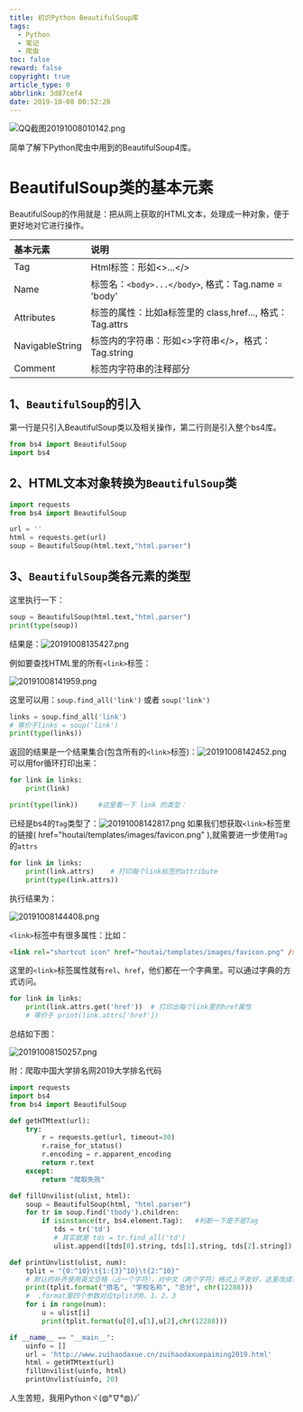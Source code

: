 ```yaml
---
title: 初识Python BeautifulSoup库
tags:
  - Python
  - 笔记
  - 爬虫
toc: false
reward: false
copyright: true
article_type: 0
abbrlink: 3d87cef4
date: 2019-10-08 00:52:28
---
```


![QQ截图20191008010142.png](https://cdn.jsdelivr.net/gh/Anyway521/blogpic@main/image/imageQQ截图20191008010142.png)

简单了解下Python爬虫中用到的BeautifulSoup4库。

<!-- more -->


# BeautifulSoup类的基本元素
BeautifulSoup的作用就是：把从网上获取的HTML文本，处理成一种对象，便于更好地对它进行操作。

|基本元素|说明|
|:---|:---|
|Tag|Html标签：形如<>...</>|
|Name|标签名：`<body>...</body>`, 格式：Tag.name = 'body'|
|Attributes|标签的属性：比如a标签里的 class,href..., 格式：Tag.attrs|
|NavigableString|标签内的字符串：形如<>字符串</>，格式：Tag.string|
|Comment|标签内字符串的注释部分|

## 1、`BeautifulSoup`的引入
第一行是只引入BeautifulSoup类以及相关操作，第二行则是引入整个bs4库。
``` python
from bs4 import BeautifulSoup
import bs4
```

## 2、HTML文本对象转换为`BeautifulSoup`类
``` python
import requests
from bs4 import BeautifulSoup

url = ''
html = requests.get(url)
soup = BeautifulSoup(html.text,"html.parser")
```

## 3、`BeautifulSoup`类各元素的类型
这里执行一下：
``` python
soup = BeautifulSoup(html.text,"html.parser")
print(type(soup))
```
结果是：![20191008135427.png](https://cdn.jsdelivr.net/gh/Anyway521/blogpic@main/image/image20191008135427.png)

例如要查找HTML里的所有`<link>`标签：

![20191008141959.png](https://cdn.jsdelivr.net/gh/Anyway521/blogpic@main/image/image20191008141959.png)

这里可以用：`soup.find_all('link')` 或者 `soup('link')`

``` python
links = soup.find_all('link')
# 等价于links = soup('link')
print(type(links))
```
返回的结果是一个结果集合(包含所有的`<link>`标签)：![20191008142452.png](https://cdn.jsdelivr.net/gh/Anyway521/blogpic@main/image/image20191008142452.png) 可以用for循环打印出来：
``` python
for link in links:
    print(link)

print(type(link))     #这里看一下 link 的类型：
```
已经是bs4的`Tag`类型了：![20191008142817.png](https://cdn.jsdelivr.net/gh/Anyway521/blogpic@main/image/image20191008142817.png)
如果我们想获取`<link>`标签里的链接( href="houtai/templates/images/favicon.png" ),就需要进一步使用`Tag`的`attrs`
``` python
for link in links:
    print(link.attrs)    # 打印每个link标签的attribute
    print(type(link.attrs))
```
执行结果为：

![20191008144408.png](https://cdn.jsdelivr.net/gh/Anyway521/blogpic@main/image/image20191008144408.png)

`<link>`标签中有很多属性：比如：
``` html
<link rel="shortcut icon" href="houtai/templates/images/favicon.png" />
```
这里的`<link>`标签属性就有`rel`、`href`，他们都在一个字典里。可以通过字典的方式访问。
``` python
for link in links:
    print(link.attrs.get('href'))  # 打印出每个link里的href属性
    # 等价于 print(link.attrs['href'])
```
总结如下图：

![20191008150257.png](https://cdn.jsdelivr.net/gh/Anyway521/blogpic@main/image/image20191008150257.png)

附：爬取中国大学排名网2019大学排名代码
``` python
import requests
import bs4
from bs4 import BeautifulSoup

def getHTMtext(url):
    try:
        r = requests.get(url, timeout=30)
        r.raise_for_status()
        r.encoding = r.apparent_encoding
        return r.text
    except:
        return "爬取失败"

def fillUnvilist(ulist, html):
    soup = BeautifulSoup(html, "html.parser")
    for tr in soup.find('tbody').children:
        if isinstance(tr, bs4.element.Tag):   #判断一下是不是Tag
           tds = tr('td')
           # 其实就是 tds = tr.find_all('td')
           ulist.append([tds[0].string, tds[1].string, tds[2].string])

def printUnvlist(ulist, num):
    tplit = "{0:^10}\t{1:{3}^10}\t{2:^10}"
    # 默认的补齐使用英文空格（占一个字符），对中文（两个字符）格式上不友好，这里改成补齐用中文空格（2个字符）
    print(tplit.format("排名", "学校名称", "总分", chr(12288)))
    #  .format里四个参数对应tplit的0、1、2、3
    for i in range(num):
        u = ulist[i]
        print(tplit.format(u[0],u[1],u[2],chr(12288)))

if __name__ == "__main__":
    uinfo = []
    url = 'http://www.zuihaodaxue.cn/zuihaodaxuepaiming2019.html'
    html = getHTMtext(url)
    fillUnvilist(uinfo, html)
    printUnvlist(uinfo, 20)
```
人生苦短，我用Pythonヾ(◍°∇°◍)ﾉﾞ